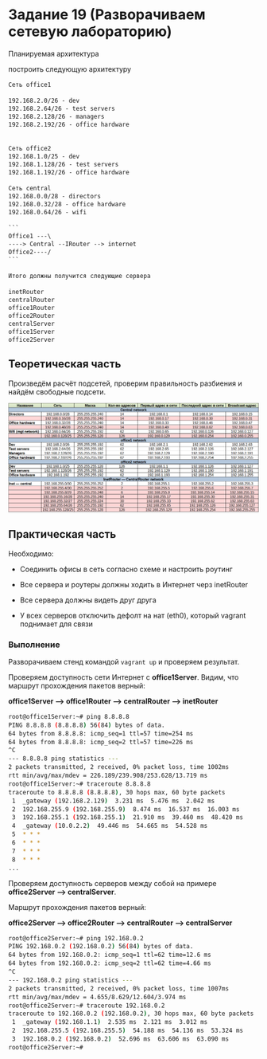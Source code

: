 # Задание 19 (Разворачиваем сетевую лабораторию)

Планируемая архитектура

построить следующую архитектуру

    Сеть office1

    192.168.2.0/26 - dev
    192.168.2.64/26 - test servers
    192.168.2.128/26 - managers
    192.168.2.192/26 - office hardware
    
    
    Сеть office2
    192.168.1.0/25 - dev
    192.168.1.128/26 - test servers
    192.168.1.192/26 - office hardware
    
    Сеть central
    192.168.0.0/28 - directors
    192.168.0.32/28 - office hardware
    192.168.0.64/26 - wifi
    
    ```
    Office1 ---\
    ----> Central --IRouter --> internet
    Office2----/
    ```

    Итого должны получится следующие сервера
    
    inetRouter
    centralRouter
    office1Router
    office2Router
    centralServer
    office1Server
    office2Server


## Теоретическая часть

Произведём расчёт подсетей, проверим правильность разбиения и найдём свободные подсети.

[<img src="network_plan.PNG">](network_plan.PNG)

## Практическая часть

Необходимо:

- Соединить офисы в сеть согласно схеме и настроить роутинг

- Все сервера и роутеры должны ходить в Интернет черз inetRouter

- Все сервера должны видеть друг друга

- У всех серверов отключить дефолт на нат (eth0), который vagrant поднимает для связи

### Выполнение

Разворачиваем стенд командой `vagrant up` и проверяем результат.

Проверяем доступность сети Интернет с **office1Server**. Видим, что маршрут прохождения пакетов верный:

**office1Server --> office1Router --> centralRouter --> inetRouter**

```bash
root@office1Server:~# ping 8.8.8.8
PING 8.8.8.8 (8.8.8.8) 56(84) bytes of data.
64 bytes from 8.8.8.8: icmp_seq=1 ttl=57 time=254 ms
64 bytes from 8.8.8.8: icmp_seq=2 ttl=57 time=226 ms
^C
--- 8.8.8.8 ping statistics ---
2 packets transmitted, 2 received, 0% packet loss, time 1002ms
rtt min/avg/max/mdev = 226.189/239.908/253.628/13.719 ms
root@office1Server:~# traceroute 8.8.8.8
traceroute to 8.8.8.8 (8.8.8.8), 30 hops max, 60 byte packets
 1  _gateway (192.168.2.129)  3.231 ms  5.476 ms  2.042 ms
 2  192.168.255.9 (192.168.255.9)  8.474 ms  16.537 ms  16.003 ms
 3  192.168.255.1 (192.168.255.1)  21.910 ms  39.460 ms  48.420 ms
 4  _gateway (10.0.2.2)  49.446 ms  54.665 ms  54.528 ms
 5  * * *
 6  * * *
 7  * * *
 8  * * *
...
```

Проверяем доступность серверов между собой на примере **office2Server --> centralServer**.

Маршрут прохождения пакетов верный:

**office2Server --> office2Router --> centralRouter --> centralServer**

```bash
root@office2Server:~# ping 192.168.0.2
PING 192.168.0.2 (192.168.0.2) 56(84) bytes of data.
64 bytes from 192.168.0.2: icmp_seq=1 ttl=62 time=12.6 ms
64 bytes from 192.168.0.2: icmp_seq=2 ttl=62 time=4.66 ms
^C
--- 192.168.0.2 ping statistics ---
2 packets transmitted, 2 received, 0% packet loss, time 1007ms
rtt min/avg/max/mdev = 4.655/8.629/12.604/3.974 ms
root@office2Server:~# traceroute 192.168.0.2
traceroute to 192.168.0.2 (192.168.0.2), 30 hops max, 60 byte packets
 1  _gateway (192.168.1.1)  2.535 ms  2.121 ms  3.012 ms
 2  192.168.255.5 (192.168.255.5)  54.188 ms  54.136 ms  53.324 ms
 3  192.168.0.2 (192.168.0.2)  52.696 ms  63.606 ms  63.090 ms
root@office2Server:~# 
```